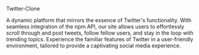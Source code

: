 Twitter-Clone

A dynamic platform that mirrors the essence of Twitter's functionality. With seamless integration of the npm API, our site allows users to effortlessly scroll through and post tweets, follow fellow users, and stay in the loop with trending topics. Experience the familiar features of Twitter in a user-friendly environment, tailored to provide a captivating social media experience.




